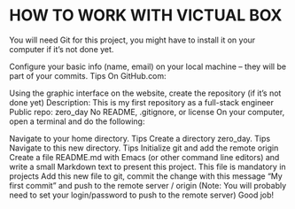 # HOW TO WORK WITH VICTUAL BOX
You will need Git for this project, you might have to install it on your computer if it’s not done yet.

Configure your basic info (name, email) on your local machine – they will be part of your commits. Tips
On GitHub.com:

Using the graphic interface on the website, create the repository (if it’s not done yet)
Description: This is my first repository as a full-stack engineer
Public repo: zero_day
No README, .gitignore, or license
On your computer, open a terminal and do the following:

Navigate to your home directory. Tips
Create a directory zero_day. Tips
Navigate to this new directory. Tips
Initialize git and add the remote origin
Create a file README.md with Emacs (or other command line editors) and write a small Markdown text to present this project. This file is mandatory in projects
Add this new file to git, commit the change with this message “My first commit” and push to the remote server / origin (Note: You will probably need to set your login/password to push to the remote server)
Good job!
